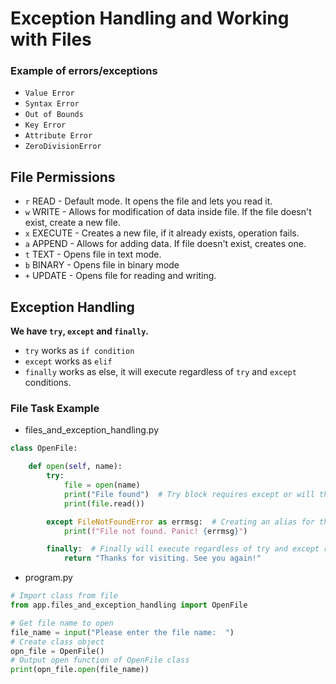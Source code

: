 # Exception Handling and Working with Files


### Example of errors/exceptions
- `Value Error`
- `Syntax Error`
- `Out of Bounds`
- `Key Error`
- `Attribute Error`
- `ZeroDivisionError`

## File Permissions
- `r` READ - Default mode. It opens the file and lets you read it.
- `w` WRITE - Allows for modification of data inside file. If the file doesn't exist, create a new file.
- `x` EXECUTE - Creates a new file, if it already exists, operation fails.
- `a` APPEND - Allows for adding data. If file doesn't exist, creates one.
- `t` TEXT - Opens file in text mode.
- `b` BINARY - Opens file in binary mode
- `+` UPDATE - Opens file for reading and writing.

## Exception Handling

**We have `try`, `except` and `finally`.**
- `try` works as `if condition`
- `except` works as `elif`
- `finally` works as else, it will execute regardless of `try` and `except` conditions.

### File Task Example
 - files_and_exception_handling.py
```python
class OpenFile:

    def open(self, name):
        try:
            file = open(name)
            print("File found")  # Try block requires except or will throw error
            print(file.read())

        except FileNotFoundError as errmsg:  # Creating an alias for the error
            print(f"File not found. Panic! {errmsg}")

        finally:  # Finally will execute regardless of try and except results
            return "Thanks for visiting. See you again!"
```
 - program.py
```python
# Import class from file
from app.files_and_exception_handling import OpenFile

# Get file name to open
file_name = input("Please enter the file name:  ")
# Create class object
opn_file = OpenFile()
# Output open function of OpenFile class
print(opn_file.open(file_name))
```